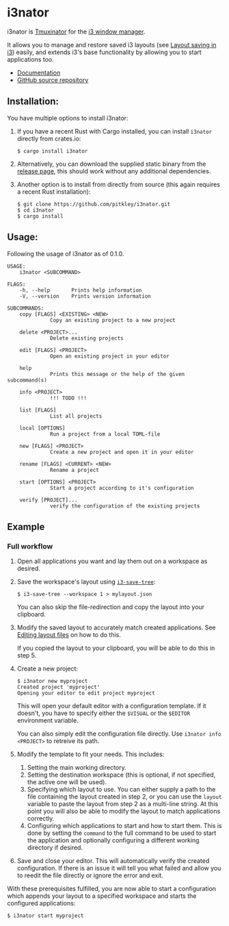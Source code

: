 # i3nator

i3nator is [Tmuxinator][gh-tmuxinator] for the [i3 window manager][i3wm].

It allows you to manage and restore saved i3 layouts (see [Layout saving in
i3][i3wm-layout-saving]) easily, and extends i3's base functionality by allowing you to start
applications too.

* [Documentation][i3nator-docs]
* [GitHub source repository][i3nator-gh]

## Installation:

You have multiple options to install i3nator:

1. If you have a recent Rust with Cargo installed, you can install `i3nator` directly from
   crates.io:

   ```console
   $ cargo install i3nator
   ```

2. Alternatively, you can download the supplied static binary from the [release
   page][i3nator-releases], this should work without any additional dependencies.

3. Another option is to install from directly from source (this again requires a recent Rust
   installation):

   ```console
   $ git clone https://github.com/pitkley/i3nator.git
   $ cd i3nator
   $ cargo install
   ```

## Usage:

Following the usage of i3nator as of 0.1.0.

```text
USAGE:
    i3nator <SUBCOMMAND>

FLAGS:
    -h, --help       Prints help information
    -V, --version    Prints version information

SUBCOMMANDS:
    copy [FLAGS] <EXISTING> <NEW>
              Copy an existing project to a new project

    delete <PROJECT>...
              Delete existing projects

    edit [FLAGS] <PROJECT>
              Open an existing project in your editor

    help
              Prints this message or the help of the given subcommand(s)

    info <PROJECT>
              !!! TODO !!!

    list [FLAGS]
              List all projects

    local [OPTIONS]
              Run a project from a local TOML-file

    new [FLAGS] <PROJECT>
              Create a new project and open it in your editor

    rename [FLAGS] <CURRENT> <NEW>
              Rename a project

    start [OPTIONS] <PROJECT>
              Start a project according to it's configuration

    verify [PROJECT]...
              verify the configuration of the existing projects
```

## Example

### Full workflow

1. Open all applications you want and lay them out on a workspace as desired.

2. Save the workspace's layout using [`i3-save-tree`][i3wm-save-tree]:

   ```console
   $ i3-save-tree --workspace 1 > mylayout.json
   ```

   You can also skip the file-redirection and copy the layout into your clipboard.

3. Modify the saved layout to accurately match created applications. See [Editing layout
   files][i3wm-modify-layout] on how to do this.

   If you copied the layout to your clipboard, you will be able to do this in step 5.

4. Create a new project:

   ```console
   $ i3nator new myproject
   Created project 'myproject'
   Opening your editor to edit project myproject
   ```

   This will open your default editor with a configuration template. If it doesn't, you have to
   specify either the `$VISUAL` or the `$EDITOR` environment variable.

   You can also simply edit the configuration file directly. Use `i3nator info <PROJECT>` to
   retreive its path.

5. Modify the template to fit your needs. This includes:

   1. Setting the main working directory.
   2. Setting the destination workspace (this is optional, if not specified, the active one
      will be used).
   3. Specifying which layout to use. You can either supply a path to the file containing the
      layout created in step 2, or you can use the `layout` variable to paste the layout from
      step 2 as a multi-line string. At this point you will also be able to modify the layout
      to match applications correctly.
   4. Configuring which applications to start and how to start them. This is done by setting
      the `command` to the full command to be used to start the application and optionally
      configuring a different working directory if desired.

6. Save and close your editor. This will automatically verify the created configuration. If
   there is an issue it will tell you what failed and allow you to reedit the file directly or
   ignore the error and exit.

With these prerequisites fulfilled, you are now able to start a configuration which appends
your layout to a specified workspace and starts the configured applications:

```console
$ i3nator start myproject
```

[gh-tmuxinator]: https://github.com/tmuxinator/tmuxinator
[i3nator-docs]: https://docs.rs/i3nator
[i3nator-gh]: https://github.com/pitkley/i3nator
[i3nator-releases]: https://github.com/pitkley/i3nator/releases
[i3wm]: https://i3wm.org/
[i3wm-modify-layout]: https://i3wm.org/docs/layout-saving.html#_editing_layout_files
[i3wm-layout-saving]: https://i3wm.org/docs/layout-saving.html
[i3wm-save-tree]: https://i3wm.org/docs/layout-saving.html#_saving_the_layout

